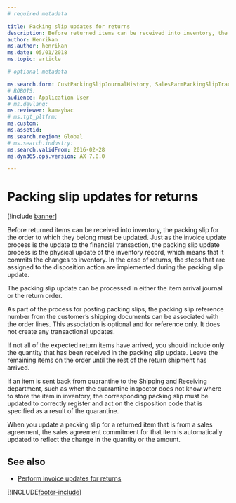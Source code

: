 ```yaml
---
# required metadata

title: Packing slip updates for returns  
description: Before returned items can be received into inventory, the packing slip for the order to which they belong must be updated.
author: Henrikan
ms.author: henrikan
ms.date: 05/01/2018
ms.topic: article

# optional metadata

ms.search.form: CustPackingSlipJournalHistory, SalesParmPackingSlipTrackingInformation
# ROBOTS: 
audience: Application User
# ms.devlang: 
ms.reviewer: kamaybac
# ms.tgt_pltfrm: 
ms.custom: 
ms.assetid: 
ms.search.region: Global
# ms.search.industry: 
ms.search.validFrom: 2016-02-28
ms.dyn365.ops.version: AX 7.0.0

---
```


# Packing slip updates for returns  

[!include [banner](../includes/banner.md)]

Before returned items can be received into inventory, the packing slip for the order to which they belong must be updated. Just as the invoice update process is the update to the financial transaction, the packing slip update process is the physical update of the inventory record, which means that it commits the changes to inventory. In the case of returns, the steps that are assigned to the disposition action are implemented during the packing slip update.

The packing slip update can be processed in either the item arrival journal or the return order.

As part of the process for posting packing slips, the packing slip reference number from the customer’s shipping documents can be associated with the order lines. This association is optional and for reference only. It does not create any transactional updates.

If not all of the expected return items have arrived, you should include only the quantity that has been received in the packing slip update. Leave the remaining items on the order until the rest of the return shipment has arrived.

If an item is sent back from quarantine to the Shipping and Receiving department, such as when the quarantine inspector does not know where to store the item in inventory, the corresponding packing slip must be updated to correctly register and act on the disposition code that is specified as a result of the quarantine.

When you update a packing slip for a returned item that is from a sales agreement, the sales agreement commitment for that item is automatically updated to reflect the change in the quantity or the amount. 

## See also

- [Perform invoice updates for returns](perform-invoice-updates-for-returns.md)

[!INCLUDE[footer-include](../../includes/footer-banner.md)]
